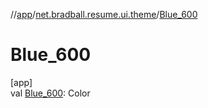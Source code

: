 //[app](../../index.md)/[net.bradball.resume.ui.theme](index.md)/[Blue_600](-blue_600.md)

# Blue_600

[app]\
val [Blue_600](-blue_600.md): Color
